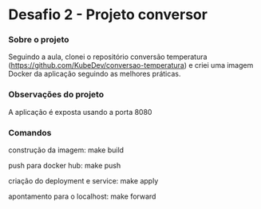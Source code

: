 # Desafio 2 - Projeto conversor

### Sobre o projeto

Seguindo a aula, clonei o repositório conversão temperatura (https://github.com/KubeDev/conversao-temperatura) e criei uma imagem Docker da aplicação seguindo as melhores práticas.

### Observações do projeto

A aplicação é exposta usando a porta 8080

### Comandos 

construção da imagem: make build

push para docker hub: make push

criação do deployment e service: make apply

apontamento para o localhost: make forward

